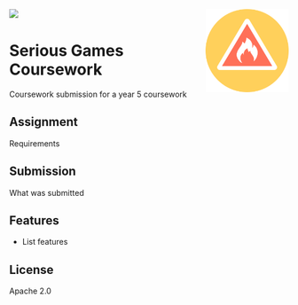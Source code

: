 
<img src='preview.gif' />

<img src='icon.png' width='150' height='150' align='right' />

# Serious Games Coursework 

Coursework submission for a year 5 coursework

## Assignment

Requirements

## Submission

What was submitted

## Features

* List features

## License

Apache 2.0